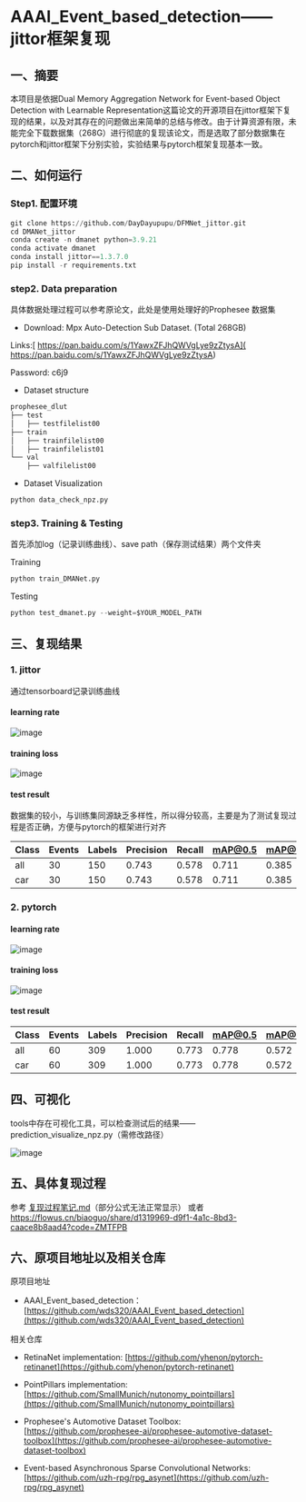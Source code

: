 # AAAI_Event_based_detection——jittor框架复现

## 一、摘要

本项目是依据Dual Memory Aggregation Network for Event-based Object Detection with Learnable Representation这篇论文的开源项目在jittor框架下复现的结果，以及对其存在的问题做出来简单的总结与修改。由于计算资源有限，未能完全下载数据集（268G）进行彻底的复现该论文，而是选取了部分数据集在pytorch和jittor框架下分别实验，实验结果与pytorch框架复现基本一致。

## 二、如何运行

### Step1. 配置环境

```Python
git clone https://github.com/DayDayupupu/DFMNet_jittor.git
cd DMANet_jittor
conda create -n dmanet python=3.9.21
conda activate dmanet
conda install jittor==1.3.7.0 
pip install -r requirements.txt
```

### step2. Data preparation

具体数据处理过程可以参考原论文，此处是使用处理好的Prophesee 数据集

- Download: Mpx Auto-Detection Sub Dataset. (Total 268GB)

Links:[ https://pan.baidu.com/s/1YawxZFJhQWVgLye9zZtysA]( https://pan.baidu.com/s/1YawxZFJhQWVgLye9zZtysA)

Password: c6j9

- Dataset structure

```Python
prophesee_dlut   
├── test
│   ├── testfilelist00
├── train
│   ├── trainfilelist00
│   ├── trainfilelist01
└── val
    ├── valfilelist00
```

- Dataset Visualization

```Python
python data_check_npz.py
```

### step3. Training & Testing

首先添加log（记录训练曲线）、save path（保存测试结果）两个文件夹

Training

```Python
python train_DMANet.py 
```

Testing

```Python
python test_dmanet.py --weight=$YOUR_MODEL_PATH
```

## 三、复现结果

### 1. jittor

通过tensorboard记录训练曲线

#### learning rate

![image](https://github.com/user-attachments/assets/dce49519-6ce8-4452-8269-a1c82d0dfe3b)


#### training loss

![image](https://github.com/user-attachments/assets/59494ceb-9504-4531-921c-ca9083382567)


#### test result

数据集的较小，与训练集同源缺乏多样性，所以得分较高，主要是为了测试复现过程是否正确，方便与pytorch的框架进行对齐

|Class|Events|Labels|Precision|Recall|mAP@0.5|mAP@0.5:0.95|
|-|-|-|-|-|-|-|
|all|30|150|0.743|0.578|0.711|0.385|
|car|30|150|0.743|0.578|0.711|0.385|

### 2. pytorch

#### learning rate

![image](https://github.com/user-attachments/assets/4645b3e9-60c1-41aa-9e63-e1519bc8a4f7)


#### training loss

![image](https://github.com/user-attachments/assets/e5722c09-58ab-4e56-85c8-d5443d678f3d)


#### test result

|Class|Events|Labels|Precision|Recall|mAP@0.5|mAP@0.5:0.95|
|-|-|-|-|-|-|-|
|all|60|309|1.000|0.773|0.778|0.572|
|car|60|309|1.000|0.773|0.778|0.572|

## 四、可视化

tools中存在可视化工具，可以检查测试后的结果——prediction_visualize_npz.py（需修改路径）

![image](https://github.com/user-attachments/assets/cffb1003-45ac-4c2c-8b14-551087c9543e)


## 五、具体复现过程

参考
[复现过程笔记.md](https://github.com/DayDayupupu/DFMNet_jittor/blob/main/%E5%A4%8D%E7%8E%B0%E8%BF%87%E7%A8%8B%E7%AC%94%E8%AE%B0.md)（部分公式无法正常显示）
或者
https://flowus.cn/biaoguo/share/d1319969-d9f1-4a1c-8bd3-caace8b8aad4?code=ZMTFPB

## 六、原项目地址以及相关仓库

原项目地址

- AAAI_Event_based_detection：[https://github.com/wds320/AAAI_Event_based_detection](https://github.com/wds320/AAAI_Event_based_detection)

相关仓库

- RetinaNet implementation: [https://github.com/yhenon/pytorch-retinanet](https://github.com/yhenon/pytorch-retinanet)

- PointPillars implementation: [https://github.com/SmallMunich/nutonomy_pointpillars](https://github.com/SmallMunich/nutonomy_pointpillars)

- Prophesee's Automotive Dataset Toolbox: [https://github.com/prophesee-ai/prophesee-automotive-dataset-toolbox](https://github.com/prophesee-ai/prophesee-automotive-dataset-toolbox)

- Event-based Asynchronous Sparse Convolutional Networks: [https://github.com/uzh-rpg/rpg_asynet](https://github.com/uzh-rpg/rpg_asynet)

